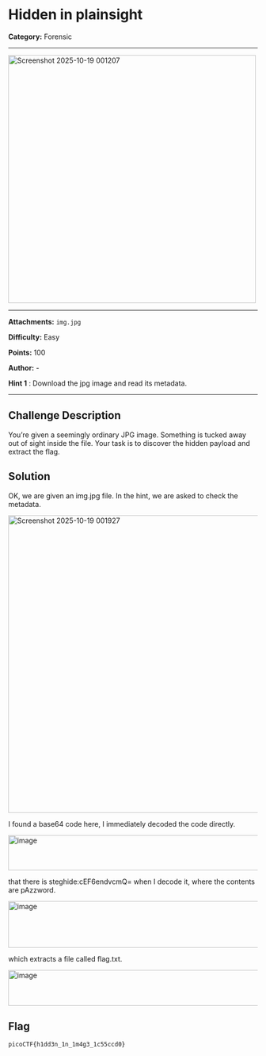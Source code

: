 # Hidden in plainsight

**Category:** Forensic

---

<img width="500" height="500" alt="Screenshot 2025-10-19 001207" src="https://github.com/user-attachments/assets/357e009c-26a0-41c5-87ab-709155d84eb8" />

---

**Attachments:**    ```img.jpg```

**Difficulty:** Easy

**Points:** 100

**Author:** - 

**Hint 1**  : Download the jpg image and read its metadata.

---

## Challenge Description

You’re given a seemingly ordinary JPG image. Something is tucked away out of sight inside the file. Your task is to discover the hidden payload and extract the flag.

## Solution

OK, we are given an img.jpg file. In the hint, we are asked to check the metadata.

<img width="600" height="600" alt="Screenshot 2025-10-19 001927" src="https://github.com/user-attachments/assets/f1917b72-89ca-42f0-8177-8cd9eb8a756a" />

I found a base64 code here, I immediately decoded the code directly.

<img width="701" height="71" alt="image" src="https://github.com/user-attachments/assets/1ee5309c-e968-4803-81a3-c40ac98d8000" />

that there is steghide:cEF6endvcmQ= when I decode it, where the contents are pAzzword.

<img width="638" height="94" alt="image" src="https://github.com/user-attachments/assets/b7801a45-21fa-453b-8073-3fe2cee93017" />

which extracts a file called flag.txt.

<img width="715" height="72" alt="image" src="https://github.com/user-attachments/assets/97ebe826-d94d-478c-a83a-d8df1a1809e2" />

## Flag

```
picoCTF{h1dd3n_1n_1m4g3_1c55ccd0}
```
